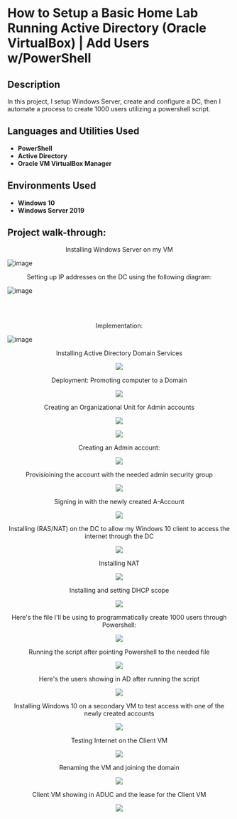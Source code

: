 <h1>How to Setup a Basic Home Lab Running Active Directory (Oracle VirtualBox) | Add Users w/PowerShell
</h1>


<h2>Description</h2>
In this project, I setup Windows Server, create and configure a DC, then I automate a process to create 1000 users utilizing a powershell script.
<br />


<h2>Languages and Utilities Used</h2>

- <b>PowerShell</b> 
- <b>Active Directory</b>
- <b>Oracle VM VirtualBox Manager</b>

<h2>Environments Used </h2>

- <b>Windows 10</b>
- <b>Windows Server 2019</b>

<h2>Project walk-through:</h2>


<p align="center">
Installing Windows Server on my VM


 <br/>

![image](https://user-images.githubusercontent.com/120264673/207482496-fdbe1fe5-d618-478e-b32c-41893560864f.png)

<p align="center">
Setting up IP addresses on the DC using the following diagram:
<br/>

![image](https://user-images.githubusercontent.com/120264673/207483014-54322000-5775-42f2-93d8-0ecbfeb5058b.png)


<br />
<br />
<p align="center">
Implementation:

<br/>
</p>

![image](https://user-images.githubusercontent.com/120264673/207483040-b591a78d-0962-4317-930b-82c50f7974d7.png)


<p align="center">
Installing Active Directory Domain Services

<br/>
<p align="center">
  <img src="https://user-images.githubusercontent.com/120264673/207483122-37c92005-8999-4d07-b151-2409cbb09bac.png" />
</p>




<p align="center">
Deployment:  Promoting computer to a Domain


<br/>
<p align="center">
  <img src="https://user-images.githubusercontent.com/120264673/207483237-bb70aaa5-6ab5-43bd-b758-65bd7af965ca.png" />
</p>






<p align= "center">
Creating an Organizational Unit for Admin accounts

<p align="center">
  <img src="https://user-images.githubusercontent.com/120264673/207483319-0ace0504-9b80-469f-850a-1eb29bbda2ee.png" />
</p>


  <p align="center">
  <img src="https://user-images.githubusercontent.com/120264673/207483347-32d43708-5097-4b27-bc90-70746890064e.png" />
</p>


  


<p align= "center">
Creating an Admin account:

 <p align="center">
  <img src="https://user-images.githubusercontent.com/120264673/207484304-0f49633a-a14b-4f24-bc60-49f4eb0b7e54.png" />
</p>



<p align= "center">
Provisioining the account with the needed admin security group

 <p align="center">
  <img src="https://user-images.githubusercontent.com/120264673/207484694-162dd37d-f689-4750-a10e-5a23c8b33ad3.png" />
</p>





<p align= "center">
Signing in with the newly created A-Account

 <p align="center">
  <img src="https://user-images.githubusercontent.com/120264673/207484879-e680aa3a-afbd-44ba-852e-73a51629c62a.png" />
</p>



<p align= "center">
Installing (RAS/NAT) on the DC to allow my Windows 10 client to access the internet through the DC

 <p align="center">
  <img src="https://user-images.githubusercontent.com/120264673/207485047-29951abe-eff6-4513-9e20-71ca70bf8462.png" />
</p>



<p align= "center">
Installing NAT


 <p align="center">
  <img src="https://user-images.githubusercontent.com/120264673/207485373-fc370f46-0072-44c9-8922-1c078f81aceb.png" />
</p>


<p align= "center">
Installing and setting DHCP scope


<p align="center">
  <img src="https://user-images.githubusercontent.com/120264673/207485459-44d78a37-4c64-48aa-9ca8-04ad2514acaa.png" />
</p>



<p align= "center">
Here's the file I'll be using to programmatically create 1000 users through Powershell:

<p align="center">
  <img src="https://user-images.githubusercontent.com/120264673/207485633-f4b1ee29-065d-44e3-92c9-a02c17824caa.png" />
</p>


<p align= "center">
Running the script after pointing Powershell to the needed file 

<p align= "center">
<img src="https://user-images.githubusercontent.com/120264673/207485808-e244c8b9-9d05-489a-aa5c-1276cc876b97.png"
</p>

<p align= "center">
Here's the users showing in AD after running the script 

<p align= "center">
<img src="https://user-images.githubusercontent.com/120264673/207486031-85a102d3-dc70-4252-8720-d42d93179d50.png"
</p>

<p align= "center">
Installing Windows 10 on a secondary VM to test access with one of the newly created accounts 

<p align= "center">
<img src="https://user-images.githubusercontent.com/120264673/207486240-2b11db84-4211-4e33-a143-8e83052ade69.png"
</p>

<p align= "center">
Testing Internet on the Client VM

<p align= "center">
<img src="https://user-images.githubusercontent.com/120264673/207487617-4242f599-b0e3-407d-b93b-f7b654b204c2.png"
</p>

<p align= "center">
Renaming the VM and joining the domain
<p align= "center">
<img src="https://user-images.githubusercontent.com/120264673/207488711-5019ed4e-2358-409d-be9b-f8927a1082a5.png"
</p>

<p align= "center">
Client VM showing in ADUC and the lease for the Client VM

<p align= "center">
<img src="https://user-images.githubusercontent.com/120264673/207489195-febcfff3-1017-452b-9c2a-4b7591bcd51d.png"
</p>





<!--
 ```diff
- text in red
+ text in green
! text in orange
# text in gray
@@ text in purple (and bold)@@
```
--!>
